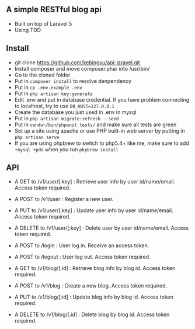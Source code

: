 ## A simple RESTful blog api 

* Built on top of Laravel 5 
* Using TDD

## Install

* git clone https://github.com/kebingyu/api-laravel.git <whatever name you like>
* Install composer and move composer.phar into /usr/bin/
* Go to the cloned folder
* Put in `composer install` to resolve denpendency
* Put in `cp .env.example .env`
* Put in `php artisan key:generate`
* Edit .env and put in database credential. If you have problem connecting to localhost, try to use `DB_HOST=127.0.0.1`
* Create the database you just used in .env in mysql
* Put in `php artisan migrate:refresh --seed`
* Put in `vendor/bin/phpunit tests/` and make sure all tests are green
* Set up a site using apache or use PHP built-in web server by putting in `php artisan serve`
* If you are using phpbrew to switch to php5.4+ like me, make sure to add `+mysql +pdo` when you run `phpbrew install`

## API

* A GET to /v1/user/[:key] : Retrieve user info by user id/name/email. Access token required.
* A POST to /v1/user : Register a new user.
* A PUT to /v1/user/[:key] : Update user info by user id/name/email. Access token required.
* A DELETE to /v1/user/[:key] : Delete user by user id/name/email. Access token required.
 
* A POST to /login : User log in. Receive an access token. 
* A POST to /logout : User log out. Access token required.
 
* A GET to /v1/blog/[:id] : Retrieve blog info by blog id. Access token required.
* A POST to /v1/blog : Create a new blog. Access token required.
* A PUT to /v1/blog/[:id] : Update blog info by blog id. Access token required.
* A DELETE to /v1/blog/[:id] : Delete blog by blog id. Access token required.
